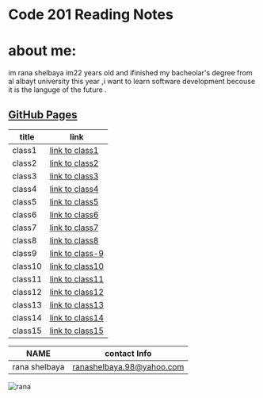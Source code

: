 # Code 201 Reading Notes
# about me:
im rana shelbaya im22 years old and ifinished my bacheolar's degree from al albayt university this year ,i want to learn software development becouse it is the languge of the future .
## [GitHub Pages](https://github.com/RANA469) 


| title | link |
| ----- | --------------------------------------------------------------- |
| class1 | [link to class1](https://rana469.github.io/reading-notes-201/class-01) |
| class2 |[link to class2]()|
|class3|[link to class3]()|
|class4|[link to class4]()|
| class5|[link to class5]()|
| class6|[link to class6]()|
| class7| [link to class7]() |
| class8 | [link to class8]() |
| class9|[link to class-9]()|
| class10 | [link to class10]() |
| class11 |[link to class11]()|
|class12|[link to class12]()|
|class13|[link to class13]()|
| class14|[link to class14]()|
| class15|[link to class15]()|

| NAME | contact Info |
|------------ | ------------- |
|rana shelbaya |ranashelbaya.98@yahoo.com|

![rana ](https://th.bing.com/th/id/OIP.d2ZlTzSoMFASlUF12NJbZgHaD3?pid=Api&w=1640&h=856&rs=1) 


